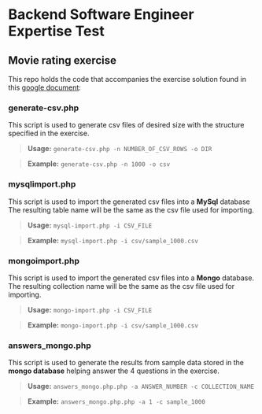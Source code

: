 # Backend Software Engineer Expertise Test

## Movie rating exercise

This repo holds the code that accompanies the exercise solution 
found in this [google document](https://docs.google.com/document/d/1YCfQoDRuZINT1H8cbPVfFLQDSjQGF-tx_p4X1zkeeuc):


### generate-csv.php

This script is used to generate csv files of desired size with the structure specified in the exercise.

> **Usage:**   `generate-csv.php -n NUMBER_OF_CSV_ROWS -o DIR`

> **Example:** `generate-csv.php -n 1000 -o csv`


### mysqlimport.php

This script is used to import the generated csv files into a **MySql** database
 The resulting table name will be the same as the csv file used for importing.
 
> **Usage:**   `mysql-import.php -i CSV_FILE`

> **Example:** `mysql-import.php -i csv/sample_1000.csv`


### mongoimport.php

This script is used to import the generated csv files into a **Mongo** database.
The resulting collection name will be the same as the csv file used for importing.

> **Usage:**   `mongo-import.php -i CSV_FILE`

> **Example:** `mongo-import.php -i csv/sample_1000.csv`


### answers_mongo.php

This script is used to generate the results from sample data stored in the **mongo database** helping answer the 4 questions in the exercise.

> **Usage:**   `answers_mongo.php.php -a ANSWER_NUMBER -c COLLECTION_NAME`

> **Example:** `answers_mongo.php.php -a 1 -c sample_1000`
